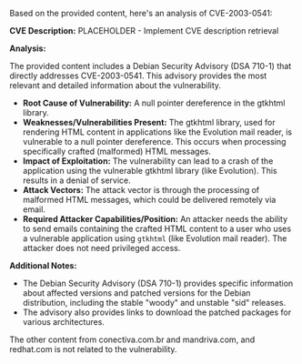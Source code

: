 Based on the provided content, here's an analysis of CVE-2003-0541:

**CVE Description:** PLACEHOLDER - Implement CVE description retrieval

**Analysis:**

The provided content includes a Debian Security Advisory (DSA 710-1) that directly addresses CVE-2003-0541. This advisory provides the most relevant and detailed information about the vulnerability.

*   **Root Cause of Vulnerability:** A null pointer dereference in the gtkhtml library.
*   **Weaknesses/Vulnerabilities Present:** The gtkhtml library, used for rendering HTML content in applications like the Evolution mail reader, is vulnerable to a null pointer dereference. This occurs when processing specifically crafted (malformed) HTML messages.
*  **Impact of Exploitation:** The vulnerability can lead to a crash of the application using the vulnerable gtkhtml library (like Evolution). This results in a denial of service.
*   **Attack Vectors:** The attack vector is through the processing of malformed HTML messages, which could be delivered remotely via email.
*   **Required Attacker Capabilities/Position:** An attacker needs the ability to send emails containing the crafted HTML content to a user who uses a vulnerable application using `gtkhtml` (like Evolution mail reader). The attacker does not need privileged access.

**Additional Notes:**

*   The Debian Security Advisory (DSA 710-1) provides specific information about affected versions and patched versions for the Debian distribution, including the stable "woody" and unstable "sid" releases.
*   The advisory also provides links to download the patched packages for various architectures.

The other content from conectiva.com.br and mandriva.com, and redhat.com is not related to the vulnerability.